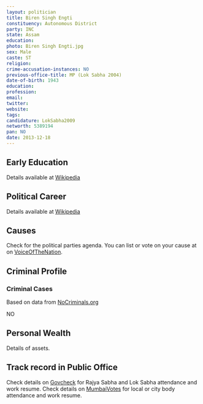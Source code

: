 ```yaml
---
layout: politician
title: Biren Singh Engti
constituency: Autonomous District
party: INC
state: Assam
education: 
photo: Biren Singh Engti.jpg
sex: Male
caste: ST
religion: 
crime-accusation-instances: NO
previous-office-title: MP (Lok Sabha 2004)
date-of-birth: 1943
education:  
profession: 
email: 
twitter:
website: 
tags: 
candidature: LokSabha2009
networth: 5389194
pan: NO
date: 2013-12-18
---
```


## Early Education
Details available at [Wikipedia](http://www.wikipedia.org/wiki/)

## Political Career
Details available at [Wikipedia](http://www.wikipedia.org/wiki/)

## Causes 
Check for the political parties agenda. You can list or vote on your cause at on [VoiceOfTheNation](http://www.voiceofthenation.org).

## Criminal Profile

### Criminal Cases
Based on data from [NoCriminals.org](http://www.nocriminals.org)

NO

## Personal Wealth
Details of assets.

## Track record in Public Office
Check details on [Govcheck](http://www.govcheck.org) for Rajya Sabha and Lok Sabha attendance and work resume. Check details on [MumbaiVotes](http://www.mumbaivotes.org) for local or city body attendance and work resume.
		